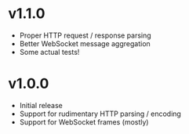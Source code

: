 # v1.1.0
- Proper HTTP request / response parsing
- Better WebSocket message aggregation
- Some actual tests!

# v1.0.0
- Initial release
- Support for rudimentary HTTP parsing / encoding
- Support for WebSocket frames (mostly)
